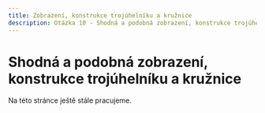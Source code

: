 ```yaml
---
title: Zobrazení, konstrukce trojúhelníku a kružnice
description: Otázka 10 - Shodná a podobná zobrazení, konstrukce trojúhelníku a kružnice
---
```


# Shodná a podobná zobrazení, konstrukce trojúhelníku a kružnice

Na této stránce ještě stále pracujeme.
